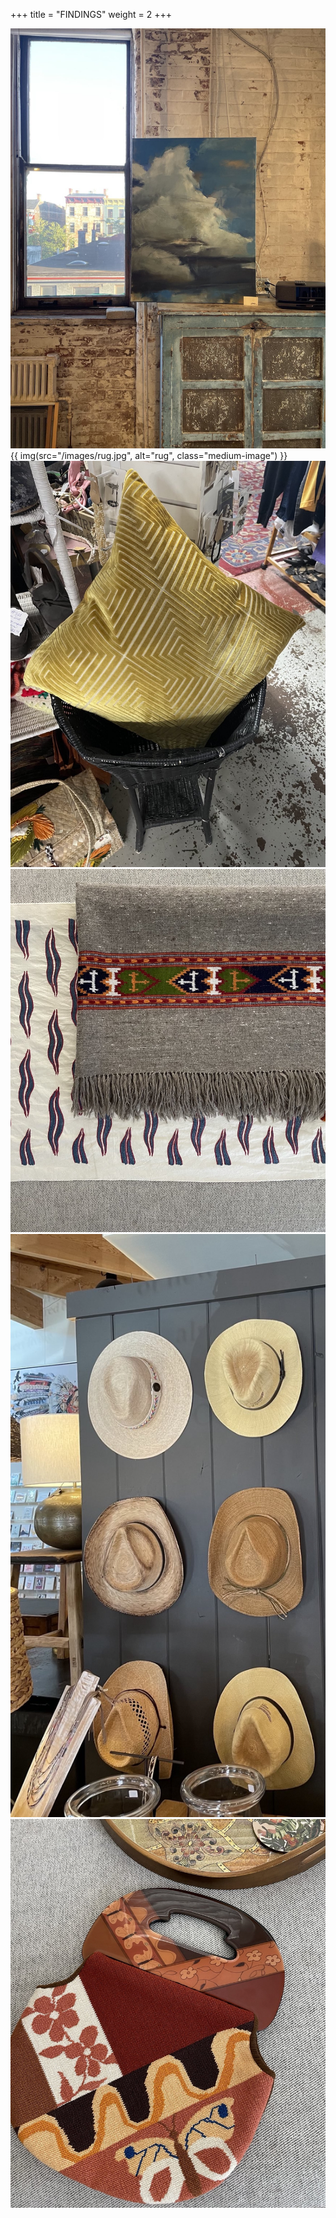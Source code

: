 +++
title = "FINDINGS"
weight = 2
+++

![clouds](clouds.jpg)
{{ img(src="/images/rug.jpg", alt="rug", class="medium-image") }}
![goldenpillow](goldenpillow.jpg)
![timetraveller](timetraveller.jpg)
![cowboyhats](cowboyhats.jpg)
![butterflybag](butterflybag.jpg)